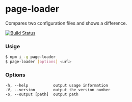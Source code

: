 # page-loader
Compares two configuration files and shows a difference.

[![Build Status](https://travis-ci.org/Rabinzon/project-lvl3-s134.svg?branch=master)](https://travis-ci.org/Rabinzon/project-lvl3-s134)
### Usige

```sh
$ npm i -g page-loader
$ page-loader [options] <url>
```

### Options
```
-h, --help           output usage information
-V, --version        output the version number
-o, --output [path]  output path
```
